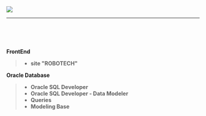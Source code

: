 <img src="https://github.com/ZoranKJava/gifs/blob/master/eng-logo-pos.png">

<hr/>

</br>
</br>
</br>


<b>FrontEnd
 >* site "ROBOTECH"


<b>Oracle Database
 >* Oracle SQL Developer
 >* Oracle SQL Developer - Data Modeler
 >* Queries
 >* Modeling Base 
